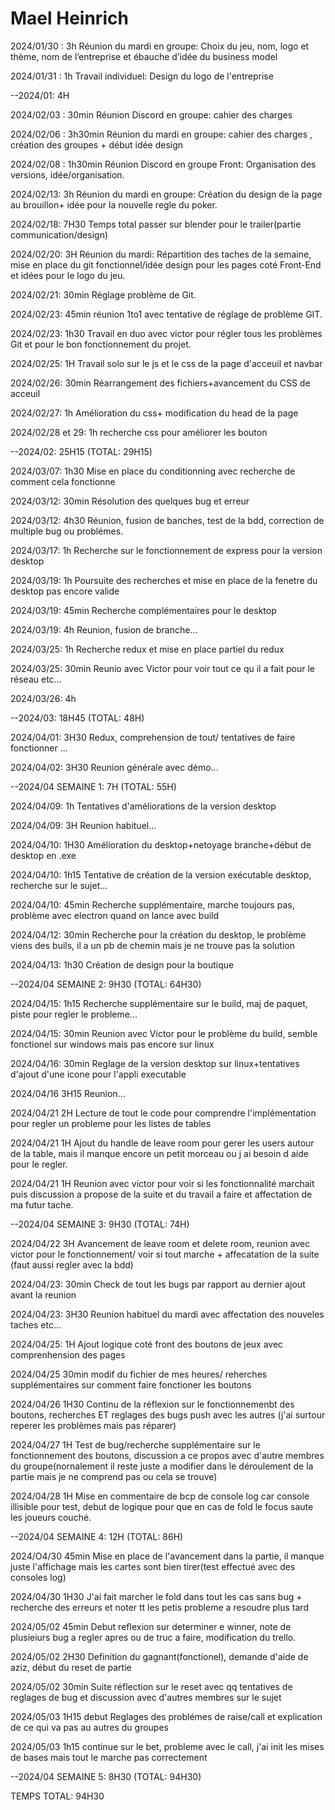 # Mael Heinrich

2024/01/30 : 3h		Réunion du mardi en groupe: Choix du jeu, nom, logo et thème, nom de l’entreprise et ébauche d’idée du business model

2024/01/31 : 1h		Travail individuel: Design du logo de l'entreprise

--2024/01: 4H

2024/02/03 : 30min	Réunion Discord en groupe:  cahier des charges 

2024/02/06 : 3h30min	Réunion du mardi en groupe:  cahier des charges , création des groupes + début idée design 

2024/02/08 : 1h30min	Réunion Discord en groupe Front: Organisation des versions, idée/organisation.

2024/02/13: 3h		Réunion du mardi en groupe: Création du design de la page au brouillon+ idée pour la nouvelle regle du poker.

2024/02/18: 7H30	Temps total passer sur blender pour le trailer(partie communication/design)

2024/02/20: 3H		Réunion du mardi: Répartition des taches de la semaine, mise en place du git fonctionnel/idée design pour les pages coté Front-End et idées pour le logo du jeu.

2024/02/21: 30min   Réglage problème de Git.

2024/02/23: 45min   réunion 1to1 avec tentative de réglage de problème GIT.

2024/02/23: 1h30    Travail en duo avec victor pour régler tous les problèmes Git et pour le bon fonctionnement du projet.
 	
2024/02/25: 1H      Travail solo sur le js et le css de la page d'acceuil et navbar

2024/02/26: 30min   Réarrangement des fichiers+avancement du CSS de acceuil 

2024/02/27: 1h      Amélioration du css+ modification du head de la page

2024/02/28 et 29: 1h    recherche css pour améliorer les bouton

--2024/02: 25H15 (TOTAL: 29H15)

2024/03/07: 1h30    Mise en place du conditionning avec recherche de comment cela fonctionne 

2024/03/12: 30min   Résolution des quelques bug et erreur 

2024/03/12: 4h30    Réunion, fusion de banches, test de la bdd, correction de multiple bug ou problémes.

2024/03/17: 1h      Recherche sur le fonctionnement de express pour la version desktop

2024/03/19: 1h      Poursuite des recherches et mise en place de la fenetre du desktop pas encore valide

2024/03/19: 45min   Recherche complémentaires pour le desktop 

2024/03/19: 4h      Reunion, fusion de branche...

2024/03/25: 1h      Recherche redux et mise en place partiel du redux

2024/03/25: 30min   Reunio avec Victor pour voir tout ce qu il a fait pour le réseau etc...

2024/03/26: 4h

--2024/03:  18H45 (TOTAL: 48H)

2024/04/01: 3H30    Redux, comprehension de tout/ tentatives de faire fonctionner ... 

2024/04/02: 3H30    Reunion générale avec démo...

--2024/04 SEMAINE 1: 7H (TOTAL: 55H)

2024/04/09: 1h      Tentatives d'améliorations de la version desktop

2024/04/09: 3H      Reunion habituel...

2024/04/10: 1H30    Amélioration du desktop+netoyage branche+début de desktop en .exe

2024/04/10: 1h15    Tentative de création de la version exécutable desktop, recherche sur le sujet...

2024/04/10: 45min   Recherche supplémentaire, marche toujours pas, problème avec electron quand on lance avec build

2024/04/12: 30min   Recherche pour la création du desktop, le problème viens des buils, il a un pb de chemin mais je ne trouve pas la solution 

2024/04/13: 1h30    Création de design pour la boutique

--2024/04 SEMAINE 2: 9H30 (TOTAL: 64H30) 

2024/04/15: 1h15    Recherche supplémentaire sur le build, maj de paquet, piste pour regler le probleme...

2024/04/15: 30min   Reunion avec Victor pour le problème du build, semble fonctionel sur windows mais pas encore sur linux

2024/04/16: 30min   Reglage de la version desktop sur linux+tentatives d'ajout d'une icone pour l'appli executable

2024/04/16  3H15    Reunion...

2024/04/21  2H      Lecture de tout le code pour comprendre l'implémentation pour regler un probleme pour les listes de tables

2024/04/21  1H      Ajout du handle de leave room pour gerer les users autour de la table, mais il manque encore un petit morceau ou j ai besoin d aide pour le regler.

2024/04/21  1H      Reunion avec victor pour voir si les fonctionnalité marchait puis discussion a propose de la suite et du travail a faire et affectation de ma futur tache.

--2024/04 SEMAINE 3: 9H30 (TOTAL: 74H)

2024/04/22  3H      Avancement de leave room et delete room, reunion avec victor pour le fonctionnement/ voir si tout marche + affecatation de la suite (faut aussi regler avec la bdd)

2024/04/23: 30min   Check de tout les bugs par rapport au dernier ajout avant la reunion

2024/04/23: 3H30    Reunion habituel du mardi avec affectation des nouveles taches etc...

2024/04/25: 1H      Ajout logique coté front des boutons de jeux avec comprenhension des pages

2024/04/25  30min   modif du fichier de mes heures/ reherches supplémentaires sur comment faire fonctioner les boutons

2024/04/26  1H30    Continu de la réflexion sur le fonctionnemenbt des boutons, recherches ET reglages des bugs push avec les autres (j'ai surtour reperer les problèmes mais pas réparer)

2024/04/27  1H      Test de bug/recherche supplémentaire sur le fonctionnement des boutons, discussion a ce propos avec d'autre membres du groupe(nornalement il reste juste a modifier dans le déroulement de la partie mais je ne comprend pas ou cela se trouve)

2024/04/28  1H      Mise en commentaire de bcp de console log car console illisible pour test, debut de logique pour que en cas de fold le focus saute les joueurs couché.

--2024/04 SEMAINE 4: 12H (TOTAL: 86H)

2024/O4/30  45min   Mise en place de l'avancement dans la partie, il manque juste l'affichage mais les cartes sont bien tirer(test effectué avec des consoles log)

2024/04/30  1H30    J'ai fait marcher le fold dans tout les cas sans bug + recherche des erreurs et noter tt les petis probleme a resoudre plus tard

2024/05/02   45min   Debut reflexion sur determiner e winner, note de plusieiurs bug a regler apres ou de truc a faire, modification du trello.

2024/05/02  2H30    Definition du gagnant(fonctionel), demande d'aide de aziz, début du reset de partie

2024/05/02  30min   Suite réflection sur le reset avec qq tentatives de reglages de bug et discussion avec d'autres membres sur le sujet

2024/05/03  1H15    debut Reglages des problémes de raise/call et explication de ce qui va pas au autres du groupes

2024/05/03  1h15    continue sur le bet, probleme avec le call, j'ai init les mises de bases mais tout le marche pas correctement

--2024/04 SEMAINE 5: 8H30 (TOTAL: 94H30)



TEMPS TOTAL: 94H30
